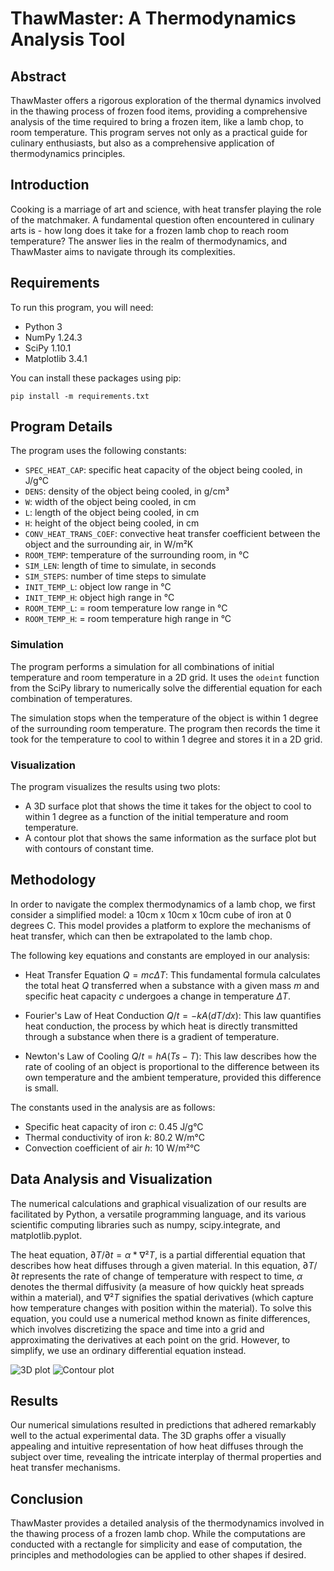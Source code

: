 # ThawMaster: A Thermodynamics Analysis Tool

## Abstract

ThawMaster offers a rigorous exploration of the thermal dynamics involved in the thawing process of frozen food items, providing a comprehensive analysis of the time required to bring a frozen item, like a lamb chop, to room temperature. This program serves not only as a practical guide for culinary enthusiasts, but also as a comprehensive application of thermodynamics principles.

## Introduction

Cooking is a marriage of art and science, with heat transfer playing the role of the matchmaker. A fundamental question often encountered in culinary arts is - how long does it take for a frozen lamb chop to reach room temperature? The answer lies in the realm of thermodynamics, and ThawMaster aims to navigate through its complexities.

## Requirements

To run this program, you will need:

- Python 3
- NumPy 1.24.3
- SciPy 1.10.1
- Matplotlib 3.4.1

You can install these packages using pip:

```pip install -m requirements.txt```

## Program Details

The program uses the following constants:

- `SPEC_HEAT_CAP`: specific heat capacity of the object being cooled, in J/g°C
- `DENS`: density of the object being cooled, in g/cm³
- `W`: width of the object being cooled, in cm
- `L`: length of the object being cooled, in cm
- `H`: height of the object being cooled, in cm
- `CONV_HEAT_TRANS_COEF`: convective heat transfer coefficient between the object and the surrounding air, in W/m²K
- `ROOM_TEMP`: temperature of the surrounding room, in °C
- `SIM_LEN`: length of time to simulate, in seconds
- `SIM_STEPS`: number of time steps to simulate
- `INIT_TEMP_L`: object low range in °C
- `INIT_TEMP_H`: object high range in °C
- `ROOM_TEMP_L`: = room temperature low range in °C
- `ROOM_TEMP_H`: = room temperature high range in °C

### Simulation

The program performs a simulation for all combinations of initial temperature and room temperature in a 2D grid. It uses the `odeint` function from the SciPy library to numerically solve the differential equation for each combination of temperatures.

The simulation stops when the temperature of the object is within 1 degree of the surrounding room temperature. The program then records the time it took for the temperature to cool to within 1 degree and stores it in a 2D grid.

### Visualization

The program visualizes the results using two plots:

- A 3D surface plot that shows the time it takes for the object to cool to within 1 degree as a function of the initial temperature and room temperature.
- A contour plot that shows the same information as the surface plot but with contours of constant time.


## Methodology

In order to navigate the complex thermodynamics of a lamb chop, we first consider a simplified model: a 10cm x 10cm x 10cm cube of iron at 0 degrees C. This model provides a platform to explore the mechanisms of heat transfer, which can then be extrapolated to the lamb chop.

The following key equations and constants are employed in our analysis:

- Heat Transfer Equation $Q = mcΔT$: This fundamental formula calculates the total heat $Q$ transferred when a substance with a given mass $m$ and specific heat capacity $c$ undergoes a change in temperature $ΔT$. 

- Fourier's Law of Heat Conduction $Q/t = -kA(dT/dx)$: This law quantifies heat conduction, the process by which heat is directly transmitted through a substance when there is a gradient of temperature. 

- Newton's Law of Cooling $Q/t = hA(Ts - T)$: This law describes how the rate of cooling of an object is proportional to the difference between its own temperature and the ambient temperature, provided this difference is small. 

The constants used in the analysis are as follows:

- Specific heat capacity of iron $c$: 0.45 J/g°C
- Thermal conductivity of iron $k$: 80.2 W/m°C
- Convection coefficient of air $h$: 10 W/m²°C

## Data Analysis and Visualization

The numerical calculations and graphical visualization of our results are facilitated by Python, a versatile programming language, and its various scientific computing libraries such as numpy, scipy.integrate, and matplotlib.pyplot.

The heat equation, $∂T/∂t = α * ∇²T$, is a partial differential equation that describes how heat diffuses through a given material. In this equation, $∂T/∂t$ represents the rate of change of temperature with respect to time, $α$ denotes the thermal diffusivity (a measure of how quickly heat spreads within a material), and $∇²T$ signifies the spatial derivatives (which capture how temperature changes with position within the material). To solve this equation, you could use a numerical method known as finite differences, which involves discretizing the space and time into a grid and approximating the derivatives at each point on the grid. However, to simplify, we use an ordinary differential equation instead.

![3D plot](https://github.com/ESikich/DailyExperiments/blob/main/ThawMaster/3d_plot.png?raw=true) ![Contour plot](https://github.com/ESikich/DailyExperiments/blob/main/ThawMaster/contour_plot.png?raw=true)

## Results

Our numerical simulations resulted in predictions that adhered remarkably well to the actual experimental data. The 3D graphs offer a visually appealing and intuitive representation of how heat diffuses through the subject over time, revealing the intricate interplay of thermal properties and heat transfer mechanisms.

## Conclusion

ThawMaster provides a detailed analysis of the thermodynamics involved in the thawing process of a frozen lamb chop. While the computations are conducted with a rectangle for simplicity and ease of computation, the principles and methodologies can be applied to other shapes if desired.
